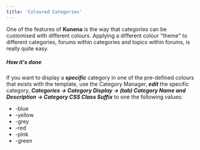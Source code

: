 ```yaml
---
title: 'Coloured Categories'
---
```


One of the features of **Kunena** is the way that categories can be customised with different colours. Applying a different colour "theme" to different categories, forums within categories and topics within forums, is really quite easy.

##### How it's done

If you want to display a **_specific_** category in one of the pre-defined colours that exists with the template, use the Category Manager, **_edit_** the specific category, **_Categories -> Category Display -> (tab) Category Name and Description -> Category CSS Class Suffix_** to one the following values:

* -blue
* -yellow
* -grey
* -red
* -pink
* -green